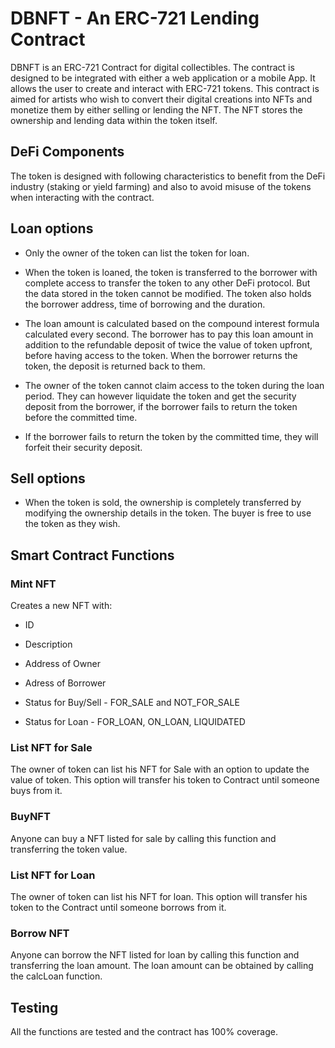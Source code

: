 # DBNFT - An ERC-721 Lending Contract

DBNFT is an ERC-721 Contract for digital collectibles. The contract is designed to be integrated with either a web application or a mobile App. It allows the user to create and interact with ERC-721 tokens. This contract is aimed for artists who wish to convert their digital creations into NFTs and monetize them by either selling or lending the NFT. The NFT stores the ownership and lending data within the token itself.

## DeFi Components

The token is designed with following characteristics to benefit from the DeFi industry (staking or yield farming) and also to avoid misuse of the tokens when interacting with the contract.

## Loan options

- Only the owner of the token can list the token for loan.

* When the token is loaned, the token is transferred to the borrower with complete access to transfer the token to any other DeFi protocol. But the data stored in the token cannot be modified. The token also holds the borrower address, time of borrowing and the duration.

- The loan amount is calculated based on the compound interest formula calculated every second. The borrower has to pay this loan amount in addition to the refundable deposit of twice the value of token upfront, before having access to the token. When the borrower returns the token, the deposit is returned back to them.

- The owner of the token cannot claim access to the token during the loan period. They can however liquidate the token and get the security deposit from the borrower, if the borrower fails to return the token before the committed time.

- If the borrower fails to return the token by the committed time, they will forfeit their security deposit.

## Sell options

- When the token is sold, the ownership is completely transferred by modifying the ownership details in the token. The buyer is free to use the token as they wish.

## Smart Contract Functions

### Mint NFT

Creates a new NFT with:

- ID

* Description

* Address of Owner

* Adress of Borrower

* Status for Buy/Sell - FOR_SALE and NOT_FOR_SALE

* Status for Loan - FOR_LOAN, ON_LOAN, LIQUIDATED

### List NFT for Sale

The owner of token can list his NFT for Sale with an option to update the value of token. This option will transfer his token to Contract until someone buys from it.

### BuyNFT

Anyone can buy a NFT listed for sale by calling this function and transferring the token value.

### List NFT for Loan

The owner of token can list his NFT for loan. This option will transfer his token to the Contract until someone borrows from it.

### Borrow NFT

Anyone can borrow the NFT listed for loan by calling this function and transferring the loan amount. The loan amount can be obtained by calling the calcLoan function.

## Testing

All the functions are tested and the contract has 100% coverage.
